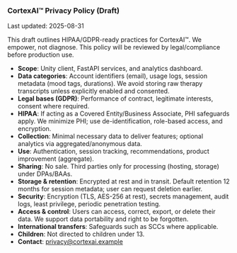 ### CortexAI™ Privacy Policy (Draft)

Last updated: 2025-08-31

This draft outlines HIPAA/GDPR-ready practices for CortexAI™. We empower, not diagnose. This policy will be reviewed by legal/compliance before production use.

- **Scope**: Unity client, FastAPI services, and analytics dashboard.
- **Data categories**: Account identifiers (email), usage logs, session metadata (mood tags, durations). We avoid storing raw therapy transcripts unless explicitly enabled and consented.
- **Legal bases (GDPR)**: Performance of contract, legitimate interests, consent where required.
- **HIPAA**: If acting as a Covered Entity/Business Associate, PHI safeguards apply. We minimize PHI; use de-identification, role-based access, and encryption.
- **Collection**: Minimal necessary data to deliver features; optional analytics via aggregated/anonymous data.
- **Use**: Authentication, session tracking, recommendations, product improvement (aggregate).
- **Sharing**: No sale. Third parties only for processing (hosting, storage) under DPAs/BAAs.
- **Storage & retention**: Encrypted at rest and in transit. Default retention 12 months for session metadata; user can request deletion earlier.
- **Security**: Encryption (TLS, AES-256 at rest), secrets management, audit logs, least privilege, periodic penetration testing.
- **Access & control**: Users can access, correct, export, or delete their data. We support data portability and right to be forgotten.
- **International transfers**: Safeguards such as SCCs where applicable.
- **Children**: Not directed to children under 13.
- **Contact**: privacy@cortexai.example


